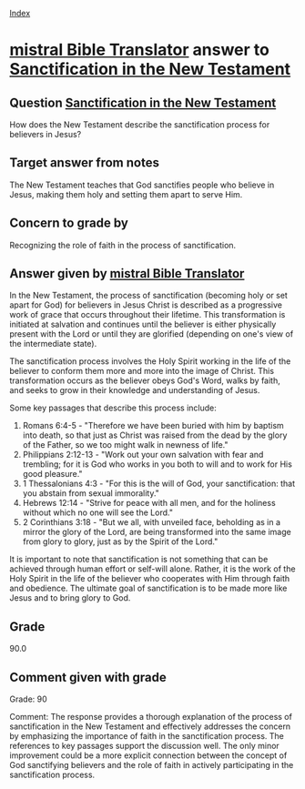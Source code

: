 
[Index](../../index.md)
# [mistral Bible Translator](../../answering_models/mistral_Bible_Translator.md) answer to [Sanctification in the New Testament](../../questions/Sanctification_in_the_New_Testament.md)

## Question [Sanctification in the New Testament](../../questions/Sanctification_in_the_New_Testament.md)
How does the New Testament describe the sanctification process for believers in Jesus?

## Target answer from notes
The New Testament teaches that God sanctifies people who believe in Jesus, making them holy and setting them apart to serve Him.

## Concern to grade by
Recognizing the role of faith in the process of sanctification.

## Answer given by [mistral Bible Translator](../../answering_models/mistral_Bible_Translator.md)
 In the New Testament, the process of sanctification (becoming holy or set apart for God) for believers in Jesus Christ is described as a progressive work of grace that occurs throughout their lifetime. This transformation is initiated at salvation and continues until the believer is either physically present with the Lord or until they are glorified (depending on one's view of the intermediate state).

The sanctification process involves the Holy Spirit working in the life of the believer to conform them more and more into the image of Christ. This transformation occurs as the believer obeys God's Word, walks by faith, and seeks to grow in their knowledge and understanding of Jesus.

Some key passages that describe this process include:

1. Romans 6:4-5 - "Therefore we have been buried with him by baptism into death, so that just as Christ was raised from the dead by the glory of the Father, so we too might walk in newness of life."
2. Philippians 2:12-13 - "Work out your own salvation with fear and trembling; for it is God who works in you both to will and to work for His good pleasure."
3. 1 Thessalonians 4:3 - "For this is the will of God, your sanctification: that you abstain from sexual immorality."
4. Hebrews 12:14 - "Strive for peace with all men, and for the holiness without which no one will see the Lord."
5. 2 Corinthians 3:18 - "But we all, with unveiled face, beholding as in a mirror the glory of the Lord, are being transformed into the same image from glory to glory, just as by the Spirit of the Lord."

It is important to note that sanctification is not something that can be achieved through human effort or self-will alone. Rather, it is the work of the Holy Spirit in the life of the believer who cooperates with Him through faith and obedience. The ultimate goal of sanctification is to be made more like Jesus and to bring glory to God.

## Grade
90.0

## Comment given with grade
Grade: 90

Comment: The response provides a thorough explanation of the process of sanctification in the New Testament and effectively addresses the concern by emphasizing the importance of faith in the sanctification process. The references to key passages support the discussion well. The only minor improvement could be a more explicit connection between the concept of God sanctifying believers and the role of faith in actively participating in the sanctification process.
